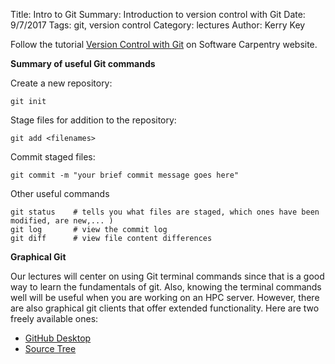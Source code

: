 Title: Intro to Git
Summary:  Introduction to version control with Git
Date: 9/7/2017
Tags: git, version control
Category: lectures
Author: Kerry Key

Follow the tutorial
 [Version Control with Git](http://swcarpentry.github.io/git-novice/)  on Software Carpentry website.

**Summary of useful Git commands**

Create a new repository:
~~~
git init      
~~~

Stage files for addition to the repository:
~~~
git add <filenames>  
~~~

Commit staged files:

~~~
git commit -m "your brief commit message goes here"
~~~

Other useful commands

~~~
git status    # tells you what files are staged, which ones have been modified, are new,... )
git log       # view the commit log
git diff      # view file content differences
~~~


**Graphical Git**

Our lectures will center on using Git terminal commands since that is a good way to learn the fundamentals of git. Also, knowing the terminal commands well will be useful when you are working on an HPC server. However, there are also graphical git clients that offer extended functionality. Here are two freely available ones:

* [GitHub Desktop](https://desktop.github.com)  
* [Source Tree](https://www.sourcetreeapp.com)
